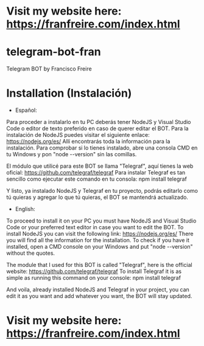 # Visit my website here: https://franfreire.com/index.html

# telegram-bot-fran

Telegram BOT by Francisco Freire

# Installation (Instalación)

- Español:

Para proceder a instalarlo en tu PC deberás tener NodeJS y Visual Studio Code o editor de texto preferido en caso de querer editar el BOT.
Para la instalación de NodeJS puedes visitar el siguiente enlace: https://nodejs.org/es/
Allí encontrarás toda la información para la instalación. Para comprobar si lo tienes instalado, abre una consola CMD en tu Windows y pon "node --version" sin las comillas.

El módulo que utilicé para este BOT se llama "Telegraf", aquí tienes la web oficial: https://github.com/telegraf/telegraf
Para instalar Telegraf es tan sencillo como ejecutar este comando en tu consola: npm install telegraf

Y listo, ya instalado NodeJS y Telegraf en tu proyecto, podrás editarlo como tú quieras y agregar lo que tú quieras, el BOT se mantendrá actualizado.

- English: 

To proceed to install it on your PC you must have NodeJS and Visual Studio Code or your preferred text editor in case you want to edit the BOT.
To install NodeJS you can visit the following link: https://nodejs.org/es/
There you will find all the information for the installation. To check if you have it installed, open a CMD console on your Windows and put "node --version" without the quotes.

The module that I used for this BOT is called "Telegraf", here is the official website: https://github.com/telegraf/telegraf
To install Telegraf it is as simple as running this command on your console: npm install telegraf

And voila, already installed NodeJS and Telegraf in your project, you can edit it as you want and add whatever you want, the BOT will stay updated.

# Visit my website here: https://franfreire.com/index.html
